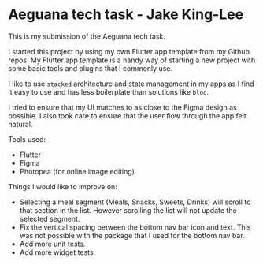 # Aeguana tech task - Jake King-Lee

This is my submission of the Aeguana tech task.

I started this project by using my own Flutter app template from my Github repos. My Flutter app template is a handy way of starting a new project with some basic tools and plugins that I commonly use.

I like to use `stacked` architecture and state management in my apps as I find it easy to use and has less boilerplate than solutions like `bloc`.

I tried to ensure that my UI matches to as close to the Figma design as possible. I also took care to ensure that the user flow through the app felt natural.


Tools used:
  - Flutter
  - Figma
  - Photopea (for online image editing)


Things I would like to improve on:
  - Selecting a meal segment (Meals, Snacks, Sweets, Drinks) will scroll to that section in the list. However scrolling the list will not update the selected segment.
  - Fix the vertical spacing between the bottom nav bar icon and text. This was not possible with the package that I used for the bottom nav bar.
  - Add more unit tests.
  - Add more widget tests.
